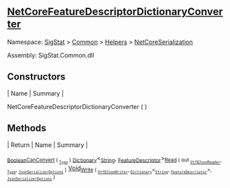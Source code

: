 # <sub>[NetCoreFeatureDescriptorDictionaryConverter](./NetCoreFeatureDescriptorDictionaryConverter.md)</sub>

Namespace: [SigStat]() > [Common](./../../README.md) > [Helpers](./../README.md) > [NetCoreSerialization](./README.md)

Assembly: SigStat.Common.dll


## Constructors

| Name | Summary | 

NetCoreFeatureDescriptorDictionaryConverter (  )<sub></sub>


## Methods

| Return | Name | Summary | 

<sub>[Boolean](https://docs.microsoft.com/en-us/dotnet/api/System.Boolean)</sub><sub>[CanConvert](./Methods/NetCoreFeatureDescriptorDictionaryConverter-100664072.md) ( <sub>[`Type`](https://docs.microsoft.com/en-us/dotnet/api/System.Type)</sub> )</sub><sub></sub>
<sub>[Dictionary](https://docs.microsoft.com/en-us/dotnet/api/System.Collections.Generic.Dictionary-2)</sub>\<<sub>[String](https://docs.microsoft.com/en-us/dotnet/api/System.String)</sub>, <sub>[FeatureDescriptor](./../../FeatureDescriptor.md)</sub>><sub>[Read](./Methods/NetCoreFeatureDescriptorDictionaryConverter-100664073.md) ( out <sub>[`Utf8JsonReader`](https://docs.microsoft.com/en-us/dotnet/api/System.Text.Json.Utf8JsonReader)</sub>, <sub>[`Type`](https://docs.microsoft.com/en-us/dotnet/api/System.Type)</sub>, <sub>[`JsonSerializerOptions`](https://docs.microsoft.com/en-us/dotnet/api/System.Text.Json.JsonSerializerOptions)</sub> )</sub><sub></sub>
[Void](https://docs.microsoft.com/en-us/dotnet/api/System.Void)<sub>[Write](./Methods/NetCoreFeatureDescriptorDictionaryConverter-100664074.md) ( <sub>[`Utf8JsonWriter`](https://docs.microsoft.com/en-us/dotnet/api/System.Text.Json.Utf8JsonWriter)</sub>, <sub>[`Dictionary`](https://docs.microsoft.com/en-us/dotnet/api/System.Collections.Generic.Dictionary-2)</sub>\<<sub>[`String`](https://docs.microsoft.com/en-us/dotnet/api/System.String)</sub>, <sub>[`FeatureDescriptor`](./../../FeatureDescriptor.md)</sub>>, <sub>[`JsonSerializerOptions`](https://docs.microsoft.com/en-us/dotnet/api/System.Text.Json.JsonSerializerOptions)</sub> )</sub><sub></sub>


